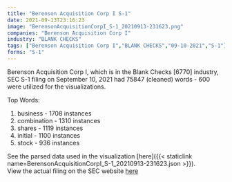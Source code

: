 ```yaml
---
title: "Berenson Acquisition Corp I S-1"
date: 2021-09-13T23:16:23
image: "BerensonAcquisitionCorpI_S-1_20210913-231623.png"
companies: "Berenson Acquisition Corp I"
industry: "BLANK CHECKS"
tags: ["Berenson Acquisition Corp I","BLANK CHECKS","09-10-2021","S-1"]
forms: "S-1"
---
```

Berenson Acquisition Corp I, which is in the Blank Checks [6770] industry, SEC S-1 filing on September 10, 2021 had 75847 (cleaned) words - 600 were utilized for the visualizations.

Top Words:
1. business - 1708 instances
2. combination - 1310 instances
3. shares - 1119 instances
4. initial - 1100 instances
5. stock - 936 instances


See the parsed data used in the visualization [here]({{< staticlink name=BerensonAcquisitionCorpI_S-1_20210913-231623.json >}}).  
View the actual filing on the SEC website [here](https://www.sec.gov/Archives/edgar/data/1869673/0001193125-21-270169.txt)